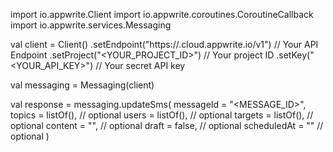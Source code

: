 import io.appwrite.Client
import io.appwrite.coroutines.CoroutineCallback
import io.appwrite.services.Messaging

val client = Client()
    .setEndpoint("https://<REGION>.cloud.appwrite.io/v1") // Your API Endpoint
    .setProject("<YOUR_PROJECT_ID>") // Your project ID
    .setKey("<YOUR_API_KEY>") // Your secret API key

val messaging = Messaging(client)

val response = messaging.updateSms(
    messageId = "<MESSAGE_ID>",
    topics = listOf(), // optional
    users = listOf(), // optional
    targets = listOf(), // optional
    content = "<CONTENT>", // optional
    draft = false, // optional
    scheduledAt = "" // optional
)
